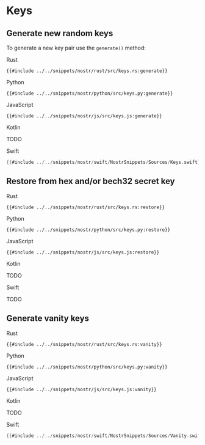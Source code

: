 # Keys

## Generate new random keys

To generate a new key pair use the `generate()` method:

<custom-tabs category="lang">

<div slot="title">Rust</div>
<section>

```rust,ignore
{{#include ../../snippets/nostr/rust/src/keys.rs:generate}}
```

</section>

<div slot="title">Python</div>
<section>

```python,ignore
{{#include ../../snippets/nostr/python/src/keys.py:generate}}
```

</section>

<div slot="title">JavaScript</div>
<section>

```javascript,ignore
{{#include ../../snippets/nostr/js/src/keys.js:generate}}
```

</section>

<div slot="title">Kotlin</div>
<section>

TODO

</section>

<div slot="title">Swift</div>
<section>

```swift
{{#include ../../snippets/nostr/swift/NostrSnippets/Sources/Keys.swift}}
```

</section>
</custom-tabs>

## Restore from hex and/or bech32 secret key

<custom-tabs category="lang">

<div slot="title">Rust</div>
<section>

```rust,ignore
{{#include ../../snippets/nostr/rust/src/keys.rs:restore}}
```

</section>

<div slot="title">Python</div>
<section>

```python,ignore
{{#include ../../snippets/nostr/python/src/keys.py:restore}}
```

</section>

<div slot="title">JavaScript</div>
<section>

```javascript,ignore
{{#include ../../snippets/nostr/js/src/keys.js:restore}}
```

</section>

<div slot="title">Kotlin</div>
<section>

TODO

</section>

<div slot="title">Swift</div>
<section>

TODO

</section>
</custom-tabs>

## Generate vanity keys

<custom-tabs category="lang">

<div slot="title">Rust</div>
<section>

```rust,ignore
{{#include ../../snippets/nostr/rust/src/keys.rs:vanity}}
```

</section>

<div slot="title">Python</div>
<section>

```python,ignore
{{#include ../../snippets/nostr/python/src/keys.py:vanity}}
```

</section>

<div slot="title">JavaScript</div>
<section>

```javascript,ignore
{{#include ../../snippets/nostr/js/src/keys.js:vanity}}
```

</section>

<div slot="title">Kotlin</div>
<section>

TODO

</section>

<div slot="title">Swift</div>
<section>

```swift
{{#include ../../snippets/nostr/swift/NostrSnippets/Sources/Vanity.swift}}
```

</section>
</custom-tabs>
